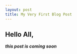 ```yaml
---
layout: post
title: My Very First Blog Post
---
```


## Hello All,

***this post is coming soon***  
